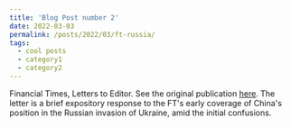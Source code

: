 ```yaml
---
title: 'Blog Post number 2'
date: 2022-03-03
permalink: /posts/2022/03/ft-russia/
tags:
  - cool posts
  - category1
  - category2
---
```


Financial Times, Letters to Editor. See the original publication [here](https://www.ft.com/content/02514919-6948-493c-9d89-9072a96c6737). The letter is a brief expository response to the FT's early coverage of China's position in the Russian invasion of Ukraine, amid the initial confusions.

<!---

That the Chinese foreign ministry’s deliberate ambivalence on the Ukraine crisis is completely lost on the wider world speaks volumes about China’s lack of soft power (“Don’t mention the invasion: China spins Russia’s war in Ukraine”, [Report](https://www.ft.com/content/8d2e9f59-06b2-4e90-aba9-fd32249f67be), FT.com, February 26). Overlooked is China’s bilateral relations with Ukraine. China is Ukraine’s largest trading partner, importing over $2bn worth of agricultural products in 2019. China has also made sizeable investments in Ukraine, ranging from telecom infrastructure to numerous government contracts.

For all the talk in the west of a Sino-Russian alliance, Russia has guarded its military technology jealously in arms sales to China. It is to Ukraine that China often turned to acquire military technology.

Ukraine is a country where China has invested heavily in order to gain influence in the region. A war there hardly helps.

Jing-Yuan Deng
Washington, DC, US

>---